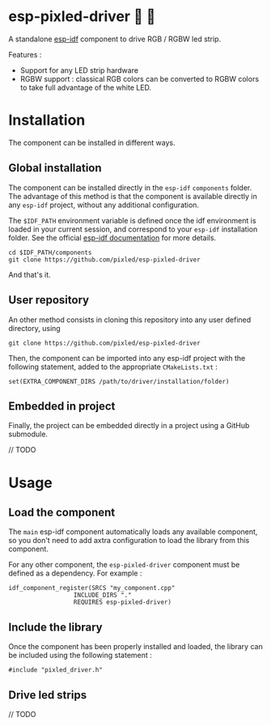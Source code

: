 # esp-pixled-driver :rainbow: :sheep:

A standalone
[esp-idf](https://docs.espressif.com/projects/esp-idf/en/stable/index.html)
component to drive RGB / RGBW led strip.

Features :
- Support for any LED strip hardware
- RGBW support : classical RGB colors can be converted to RGBW colors to take
	full advantage of the white LED.

# Installation

The component can be installed in different ways.

## Global installation

The component can be installed directly in the `esp-idf` `components` folder. The
advantage of this method is that the component is available directly in any
`esp-idf` project, without any additional configuration.

The `$IDF_PATH` environment variable is defined once the idf environment is
loaded in your current session, and correspond to your `esp-idf` installation
folder. See the official [esp-idf
documentation](https://docs.espressif.com/projects/esp-idf/en/stable/get-started/index.html#step-4-set-up-the-environment-variables)
for more details.

```
cd $IDF_PATH/components
git clone https://github.com/pixled/esp-pixled-driver
```
And that's it.

## User repository

An other method consists in cloning this repository into any user defined directory, using
```
git clone https://github.com/pixled/esp-pixled-driver
```
Then, the component can be imported into any esp-idf project with the following
statement, added to the appropriate `CMakeLists.txt` :
```
set(EXTRA_COMPONENT_DIRS /path/to/driver/installation/folder)
```

## Embedded in project

Finally, the project can be embedded directly in a project using a GitHub
submodule.

// TODO

# Usage
## Load the component

The `main` esp-idf component automatically loads any available component, so you
don't need to add axtra configuration to load the library from this component.

For any other component, the `esp-pixled-driver` component must be defined as a
dependency. For example :
```
idf_component_register(SRCS "my_component.cpp"
                  INCLUDE_DIRS "."
                  REQUIRES esp-pixled-driver)
```

## Include the library

Once the component has been properly installed and loaded, the library can be included
using the following statement : 
```
#include "pixled_driver.h"
```
## Drive led strips
// TODO
